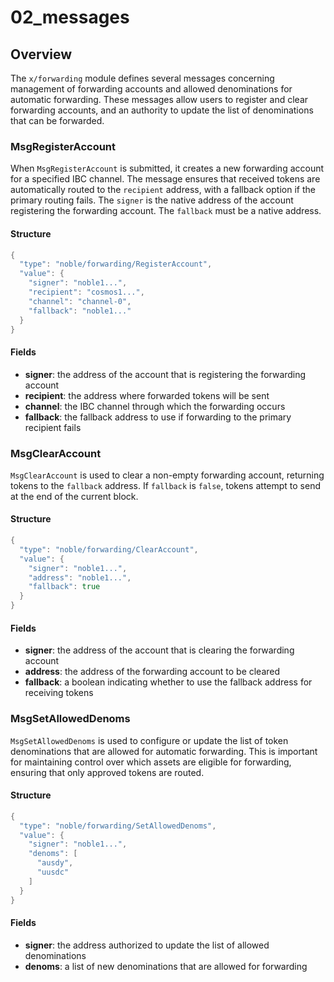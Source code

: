 # 02_messages

## Overview

The `x/forwarding` module defines several messages concerning management of forwarding accounts and allowed denominations for automatic forwarding. These messages allow users to register and clear forwarding accounts, and an authority to update the list of denominations that can be forwarded.

### MsgRegisterAccount

When `MsgRegisterAccount` is submitted, it creates a new forwarding account for a specified IBC channel. The message ensures that received tokens are automatically routed to the `recipient` address, with a fallback option if the primary routing fails. The `signer` is the native address of the account registering the forwarding account. The `fallback` must be a native address.
#### Structure

```Go
{
  "type": "noble/forwarding/RegisterAccount",
  "value": {
    "signer": "noble1...",
    "recipient": "cosmos1...",
    "channel": "channel-0",
    "fallback": "noble1..."
  }
}
```

#### Fields

- **signer**: the address of the account that is registering the forwarding account
- **recipient**: the address where forwarded tokens will be sent
- **channel**: the IBC channel through which the forwarding occurs
- **fallback**: the fallback address to use if forwarding to the primary recipient fails


### MsgClearAccount

`MsgClearAccount` is used to clear a non-empty forwarding account, returning tokens to the `fallback` address. If `fallback` is `false`, tokens attempt to send at the end of the current block.

#### Structure

```Go
{
  "type": "noble/forwarding/ClearAccount",
  "value": {
    "signer": "noble1...",
    "address": "noble1...",
    "fallback": true
  }
}
```

#### Fields

- **signer**: the address of the account that is clearing the forwarding account
- **address**: the address of the forwarding account to be cleared
- **fallback**: a boolean indicating whether to use the fallback address for receiving tokens


### MsgSetAllowedDenoms

`MsgSetAllowedDenoms` is used to configure or update the list of token denominations that are allowed for automatic forwarding. This is important for maintaining control over which assets are eligible for forwarding, ensuring that only approved tokens are routed.
#### Structure

```Go
{
  "type": "noble/forwarding/SetAllowedDenoms",
  "value": {
    "signer": "noble1...",
    "denoms": [
      "ausdy",
      "uusdc"
    ]
  }
}
```

#### Fields

- **signer**: the address authorized to update the list of allowed denominations
- **denoms**: a list of new denominations that are allowed for forwarding
